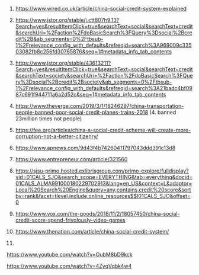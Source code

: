 
1. https://www.wired.co.uk/article/china-social-credit-system-explained

2. https://www.jstor.org/stable/j.ctt807h9.13?Search=yes&resultItemClick=true&searchText=social&searchText=credit&searchUri=%2Faction%2FdoBasicSearch%3FQuery%3Dsocial%2Bcredit%2B&ab_segments=0%2Ftbsub-1%2Frelevance_config_with_defaults&refreqid=search%3A969009c33503082fb8c256fd30765876&seq=1#metadata_info_tab_contents
 
3. https://www.jstor.org/stable/43613211?Search=yes&resultItemClick=true&searchText=social&searchText=credit&searchText=society&searchUri=%2Faction%2FdoBasicSearch%3FQuery%3Dsocial%2Bcredit%2Bsociety&ab_segments=0%2Ftbsub-1%2Frelevance_config_with_defaults&refreqid=search%3A21badc4bf0987c691f944711a6a2d52c&seq=1#metadata_info_tab_contents
 
 4. https://www.theverge.com/2019/3/1/18246297/china-transportation-people-banned-poor-social-credit-planes-trains-2018
 (4. banned 23million times not people)
 
 5. https://fee.org/articles/china-s-social-credit-scheme-will-create-more-corruption-not-a-better-citizenry/
 
 6. https://www.apnews.com/9d43f4b74260411797043ddd391c13d8
 
 7. https://www.entrepreneur.com/article/321560
 
 8. https://sjsu-primo.hosted.exlibrisgroup.com/primo-explore/fulldisplay?vid=01CALS_SJO&search_scope=EVERYTHING&tab=everything&docid=01CALS_ALMA991000180229702913&lang=en_US&context=L&adaptor=Local%20Search%20Engine&query=any,contains,credit%20score&sortby=rank&facet=tlevel,include,online_resources$$I01CALS_SJO&offset=0
 
 9. https://www.vox.com/the-goods/2018/11/2/18057450/china-social-credit-score-spend-frivolously-video-games 
 
 10. https://www.thenation.com/article/china-social-credit-system/

11. 











https://www.youtube.com/watch?v=OubM8bD9kck
 
 https://www.youtube.com/watch?v=4ZyqVqbk4w4
